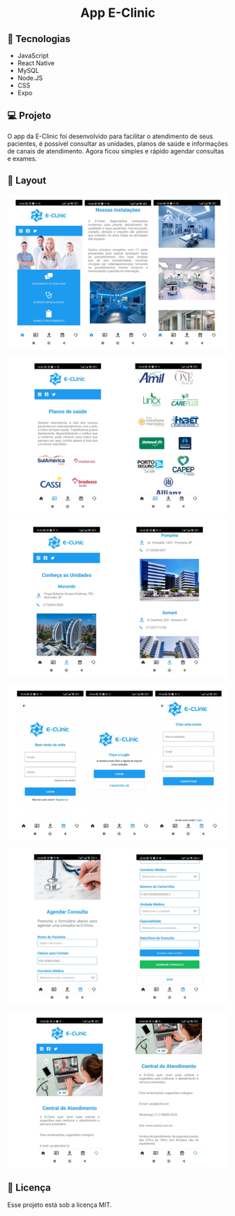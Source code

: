 # <center>App E-Clinic</center>

## 🚀 Tecnologias

- JavaScript
- React Native
- MySQL
- Node.JS
- CSS
- Expo

## 💻 Projeto

O app da E-Clinic foi desenvolvido para facilitar o atendimento de seus pacientes, é possível consultar as unidades, planos de saúde e informações de canais de atendimento. Agora ficou simples e rápido agendar consultas e exames.

## 🔖 Layout

![E-Clinic](/screenshots/img1.png "Home")

![E-Clinic](/screenshots/img2.png "Convênio")

![E-Clinic](/screenshots/img3.png "Unidades")

![E-Clinic](/screenshots/img4.png "Telas de login")

![E-Clinic](/screenshots/img5.png "Agendar Consulta")

![E-Clinic](/screenshots/img6.png "Central de Atendimento")

## 📝 Licença

Esse projeto está sob a licença MIT.
